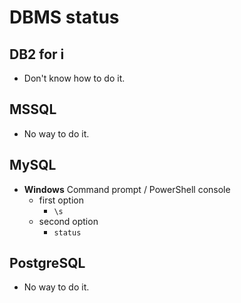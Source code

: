 # DBMS status

## DB2 for i

* Don't know how to do it.



## MSSQL

* No way to do it.



## MySQL

* **Windows** Command prompt / PowerShell console
    * first option
        * `\s`
    * second option
        * `status`



## PostgreSQL

* No way to do it.
